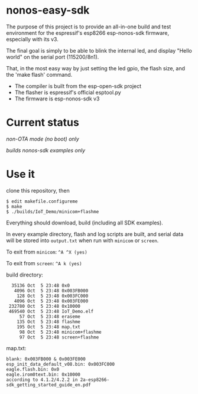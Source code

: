 
# nonos-easy-sdk

The purpose of this project is to provide an all-in-one build and test
environment for the espressif's esp8266 esp-nonos-sdk firmware, especially
with its v3.

The final goal is simply to be able to blink the internal led, and display
"Hello world" on the serial port (115200/8n1).

That, in the most easy way by just setting the led gpio, the flash size, and
the 'make flash' command.

* The compiler is built from the esp-open-sdk project
* The flasher is espressif's official esptool.py
* The firmware is esp-nonos-sdk v3

# Current status

*non-OTA mode (no boot) only*

*builds nonos-sdk examples only*

# Use it

clone this repository, then
```
$ edit makefile.configureme
$ make
$ ./builds/IoT_Demo/minicom+flashme
```

Everything should download, build (including all SDK examples).

In every example directory, flash and log scripts are built,
and serial data will be stored into `output.txt` when run with `minicom` or `screen`.

To exit from `minicom`: `^A ^X (yes)`

To exit from `screen`: `^A k (yes)`

build directory:
```
  35136 Oct  5 23:48 0x0
   4096 Oct  5 23:48 0x003FB000
    128 Oct  5 23:48 0x003FC000
   4096 Oct  5 23:48 0x003FE000
 232780 Oct  5 23:48 0x10000
 469540 Oct  5 23:48 IoT_Demo.elf
     57 Oct  5 23:48 eraseme
    135 Oct  5 23:48 flashme
    195 Oct  5 23:48 map.txt
     98 Oct  5 23:48 minicom+flashme
     97 Oct  5 23:48 screen+flashme
```

map.txt:
```
blank: 0x003FB000 & 0x003FE000
esp_init_data_default_v08.bin: 0x003FC000
eagle.flash.bin: 0x0
eagle.irom0text.bin: 0x10000
according to 4.1.2/4.2.2 in 2a-esp8266-sdk_getting_started_guide_en.pdf
```
